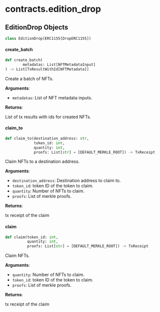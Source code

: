 <a id="contracts.edition_drop"></a>

# contracts.edition\_drop

<a id="contracts.edition_drop.EditionDrop"></a>

## EditionDrop Objects

```python
class EditionDrop(ERC1155[DropERC1155])
```

<a id="contracts.edition_drop.EditionDrop.create_batch"></a>

#### create\_batch

```python
def create_batch(
        metadatas: List[NFTMetadataInput]
) -> List[TxResultWithId[NFTMetadata]]
```

Create a batch of NFTs.

**Arguments**:

- `metadatas`: List of NFT metadata inputs.

**Returns**:

List of tx results with ids for created NFTs.

<a id="contracts.edition_drop.EditionDrop.claim_to"></a>

#### claim\_to

```python
def claim_to(destination_address: str,
             token_id: int,
             quantity: int,
             proofs: List[str] = [DEFAULT_MERKLE_ROOT]) -> TxReceipt
```

Claim NFTs to a destination address.

**Arguments**:

- `destination_address`: Destination address to claim to.
- `token_id`: token ID of the token to claim.
- `quantity`: Number of NFTs to claim.
- `proofs`: List of merkle proofs.

**Returns**:

tx receipt of the claim

<a id="contracts.edition_drop.EditionDrop.claim"></a>

#### claim

```python
def claim(token_id: int,
          quantity: int,
          proofs: List[str] = [DEFAULT_MERKLE_ROOT]) -> TxReceipt
```

Claim NFTs.

**Arguments**:

- `quantity`: Number of NFTs to claim.
- `token_id`: token ID of the token to claim.
- `proofs`: List of merkle proofs.

**Returns**:

tx receipt of the claim

